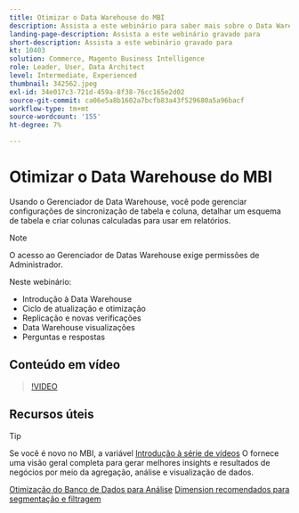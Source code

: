 ```yaml
---
title: Otimizar o Data Warehouse do MBI
description: Assista a este webinário para saber mais sobre o Data Warehouse Manager.
landing-page-description: Assista a este webinário gravado para
short-description: Assista a este webinário gravado para
kt: 10403
solution: Commerce, Magento Business Intelligence
role: Leader, User, Data Architect
level: Intermediate, Experienced
thumbnail: 342562.jpeg
exl-id: 34e017c3-721d-459a-8f38-76cc165e2d02
source-git-commit: ca06e5a8b1602a7bcfb83a43f529680a5a96bacf
workflow-type: tm+mt
source-wordcount: '155'
ht-degree: 7%

---
```


# Otimizar o Data Warehouse do MBI

Usando o Gerenciador de Data Warehouse, você pode gerenciar configurações de sincronização de tabela e coluna, detalhar um esquema de tabela e criar colunas calculadas para usar em relatórios.

>[!NOTE]
>
>O acesso ao Gerenciador de Datas Warehouse exige permissões de Administrador.

Neste webinário:

- Introdução à Data Warehouse
- Ciclo de atualização e otimização
- Replicação e novas verificações
- Data Warehouse visualizações
- Perguntas e respostas

## Conteúdo em vídeo

>[!VIDEO](https://video.tv.adobe.com/v/342562?quality=12&learn=on)

## Recursos úteis

>[!TIP]
>
>Se você é novo no MBI, a variável [Introdução à série de vídeos](https://experienceleague.adobe.com/docs/commerce-learn/tutorials/mbi/introduction/1-overview.html) O fornece uma visão geral completa para gerar melhores insights e resultados de negócios por meio da agregação, análise e visualização de dados.

[Otimização do Banco de Dados para Análise](https://experienceleague.adobe.com/docs/commerce-business-intelligence/mbi/best-practices/data/opt-db-analysis.html)
[Dimension recomendados para segmentação e filtragem](https://experienceleague.adobe.com/docs/commerce-business-intelligence/mbi/best-practices/data/segment-filter.html)
